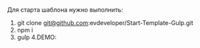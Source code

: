 Для старта шаблона нужно выполнить:
1. git clone git@github.com:evdeveloper/Start-Template-Gulp.git   
2. npm i 
3. gulp
4.DEMO: 


